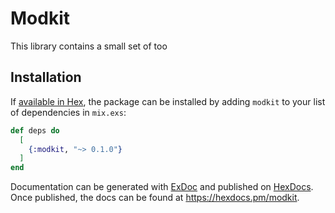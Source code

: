 # Modkit

This library contains a small set of too


## Installation

If [available in Hex](https://hex.pm/docs/publish), the package can be installed
by adding `modkit` to your list of dependencies in `mix.exs`:

```elixir
def deps do
  [
    {:modkit, "~> 0.1.0"}
  ]
end
```

Documentation can be generated with [ExDoc](https://github.com/elixir-lang/ex_doc)
and published on [HexDocs](https://hexdocs.pm). Once published, the docs can
be found at <https://hexdocs.pm/modkit>.

